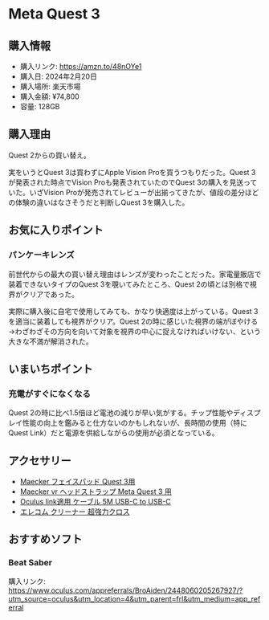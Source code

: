 # Meta Quest 3
## 購入情報
- 購入リンク: <https://amzn.to/48nOYe1>
- 購入日: 2024年2月20日
- 購入場所: 楽天市場
- 購入金額: ¥74,800
- 容量: 128GB
## 購入理由
Quest 2からの買い替え。

実をいうとQuest 3は買わずにApple Vision Proを買うつもりだった。Quest 3が発表された時点でVision Proも発表されていたのでQuest 3の購入を見送っていた。いざVision Proが発売されてレビューが出揃ってきたが、値段の差分ほどの体験の違いはなさそうだと判断しQuest 3を購入した。

## お気に入りポイント
### パンケーキレンズ
前世代からの最大の買い替え理由はレンズが変わったことだった。家電量販店で装着できないタイプのQuest 3を覗いてみたところ、Quest 2の頃とは別格で視界がクリアであった。

実際に購入後に自宅で使用してみても、かなり快適度は上がっている。Quest 3を適当に装着しても視界がクリア。Quest 2の時に感じいた視界の端がぼやける→わざわざその方向を向いて対象を視界の中心に捉えなければいけない、という大きな不満が解消された。

## いまいちポイント
### 充電がすぐになくなる
Quest 2の時に比べ1.5倍ほど電池の減りが早い気がする。チップ性能やディスプレイ性能の向上を鑑みると仕方ないのかもしれないが、長時間の使用（特にQuest Link）だと電源を供給しながらの使用が必須となっている。

## アクセサリー
- [Maecker フェイスパッド Quest 3用](https://amzn.to/48srLHy)
- [Maecker vr ヘッドストラップ Meta Quest 3 用](https://amzn.to/3IuB27P)
- [Oculus link適用 ケーブル 5M USB-C to USB-C](https://amzn.to/3womPX3)
- [エレコム クリーナー 超強力クロス](https://amzn.to/42SDXR6)
## おすすめソフト
### Beat Saber
購入リンク: <https://www.oculus.com/appreferrals/BroAiden/2448060205267927/?utm_source=oculus&utm_location=4&utm_parent=frl&utm_medium=app_referral>